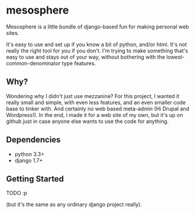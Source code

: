 mesosphere
==========

Mesosphere is a little bundle of django-based fun for making personal web sites.

It's easy to use and set up if you know a bit of python, and/or html. It's not really the right tool
for you if you don't. I'm trying to make something that's easy to use and stays out of your way,
without bothering with the lowest-common-denominator type features.

Why?
----

Wondering why I didn't just use mezzanine? For this project, I wanted it really small and simple,
with even less features, and an even smaller code base to tinker with. And certainly no web based
meta-admin (Hi Drupal and Wordpress!). In the end, I made it for a web site of my own, but it's up
on github just in case anyone else wants to use the code for anything.

Dependencies
------------

* python 3.3+
* django 1.7+

Getting Started
---------------

TODO :p

(but it's the same as any ordinary django project really).


